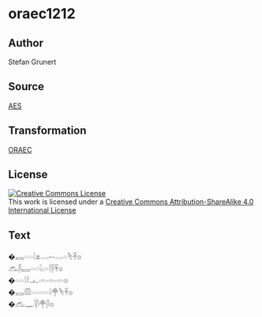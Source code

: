 # oraec1212

## Author

Stefan Grunert

## Source

[AES](https://github.com/simondschweitzer/aes)

## Transformation

[ORAEC](https://oraec.github.io/)

## License

<a rel="license" href="http://creativecommons.org/licenses/by-sa/4.0/"><img alt="Creative Commons License" style="border-width:0" src="https://i.creativecommons.org/l/by-sa/4.0/88x31.png" /></a><br />This work is licensed under a <a rel="license" href="http://creativecommons.org/licenses/by-sa/4.0/">Creative Commons Attribution-ShareAlike 4.0 International License</a>

## Text

�𓈘𓏏𓏏𓇋𓁷𓂋𓍿𓂋𓏏𓌸𓋹𓊖<br>
𓃹𓋴𓈘𓏏𓏏𓇋𓊪𓏏𓎛𓋴𓋹𓊖<br>
�𓏏𓏏𓇋𓎛𓊵𓏛𓏛𓏛𓊖<br>
�𓈘𓏃𓏏𓏏𓏏𓏏𓇋𓋇𓌸𓋹𓊖<br>
�𓃹𓈖𓇋𓋴𓋇𓋴𓊖<br>
